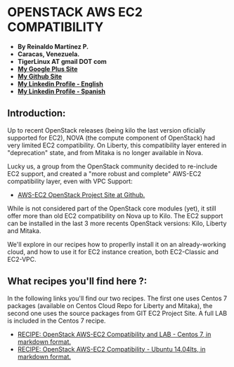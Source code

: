 # OPENSTACK AWS EC2 COMPATIBILITY

- **By Reinaldo Martínez P.**
- **Caracas, Venezuela.**
- **TigerLinux AT gmail DOT com**
- **[My Google Plus Site](https://plus.google.com/+ReinaldoMartinez)**
- **[My Github Site](https://github.com/tigerlinux)**
- **[My Linkedin Profile - English](https://ve.linkedin.com/in/tigerlinux/en)**
- **[My Linkedin Profile - Spanish](https://ve.linkedin.com/in/tigerlinux/es)**


## Introduction:

Up to recent OpenStack releases (being kilo the last version oficially supported for EC2), NOVA (the compute component of OpenStack) had very limited EC2 compatibility. On Liberty, this compatibility layer entered in "deprecation" state, and from Mitaka is no longer available in Nova.

Lucky us, a group from the OpenStack community decided to re-include EC2 support, and created a "more robust and complete" AWS-EC2 compatibility layer, even with VPC Support:

* [AWS-EC2 OpenStack Project Site at Github.](https://github.com/openstack/ec2-api)

While is not considered part of the OpenStack core modules (yet), it still offer more than old EC2 compatibility on Nova up to Kilo. The EC2 support can be installed in the last 3 more recents OpenStack versions: Kilo, Liberty and Mitaka.

We'll explore in our recipes how to properlly install it on an already-working cloud, and how to use it for EC2 instance creation, both EC2-Classic and EC2-VPC.


## What recipes you'll find here ?:

In the following links you'll find our two recipes. The first one uses Centos 7 packages (available on Centos Cloud Repo for Liberty and Mitaka), the second one uses the source packages from GIT EC2 Project Site. A full LAB is included in the Centos 7 recipe.

* [RECIPE: OpenStack AWS-EC2 Compatibility and LAB - Centos 7, in markdown format.](https://github.com/tigerlinux/tigerlinux.github.io/blob/master/recipes/openstack/openstack-aws-ec2-compatibility/RECIPE-aws-ec2-openstack-compat-lab.md "OpenStack AWS-EC2 Compat - Centos 7")
* [RECIPE: OpenStack AWS-EC2 Compatibility - Ubuntu 14.04lts, in markdown format.](https://github.com/tigerlinux/tigerlinux.github.io/blob/master/recipes/openstack/openstack-aws-ec2-compatibility/RECIPE-aws-ec2-openstack-compat-ubuntu.md "OpenStack AWS-EC2 Compat - Ubuntu 1404lts")
